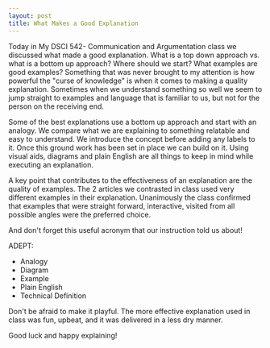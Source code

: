 ```yaml
---
layout: post
title: What Makes a Good Explanation
---
```


Today in My DSCI 542- Communication and Argumentation class we discussed what made a good explanation. What is a top down approach vs. what is a bottom up approach?  Where should we start? What examples are good examples? Something that was never brought to my attention is how powerful the "curse of knowledge" is when it comes to making a quality explanation. Sometimes when we understand something so well we seem to jump straight to examples and language that is familiar to us, but not for the person on the receiving end. 

Some of the best explanations use a bottom up approach and start with an analogy. We compare what we are explaining to something relatable and easy to understand. We introduce the concept before adding any labels to it. Once this ground work has been set in place we can build on it. Using visual aids, diagrams and plain English are all things to keep in mind while executing an explanation.

A key point that contributes to the effectiveness of an explanation are the quality of examples. The 2 articles we contrasted in class used very different examples in their explanation. Unanimously the class confirmed that examples that were straight forward, interactive, visited from all possible angles were the preferred choice. 

And don't forget this useful acronym that our instruction told us about! 

ADEPT: 
* Analogy 
* Diagram
* Example 
* Plain English 
* Technical Definition 

Don't be afraid to make it playful. The more effective explanation used in class was fun, upbeat, and it was delivered in a less dry manner. 

Good luck and happy explaining!
